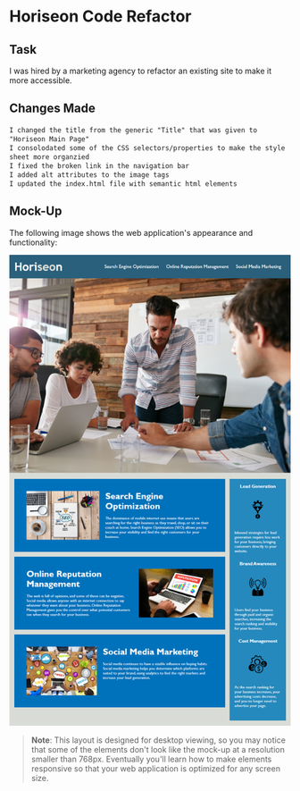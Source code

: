 # Horiseon Code Refactor

## Task
I was hired by a marketing agency to refactor an existing site to make it more accessible.

## Changes Made

```
I changed the title from the generic "Title" that was given to "Horiseon Main Page"
I consolodated some of the CSS selectors/properties to make the style sheet more organzied
I fixed the broken link in the navigation bar
I added alt attributes to the image tags
I updated the index.html file with semantic html elements
```

## Mock-Up
The following image shows the web application's appearance and functionality:

![The Horiseon webpage includes a navigation bar, a header image, and cards with text and images at the bottom of the page.](horiseon.png)

> **Note**: This layout is designed for desktop viewing, so you may notice that some of the elements don't look like the mock-up at a resolution smaller than 768px. Eventually you'll learn how to make elements responsive so that your web application is optimized for any screen size.
